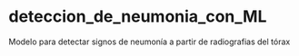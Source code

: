 # deteccion_de_neumonia_con_ML
Modelo para detectar signos de neumonía a partir de radiografias del tórax
